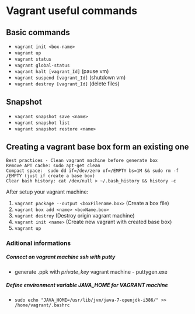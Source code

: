 # Vagrant useful commands

## Basic commands
* `vagrant init <box-name>`
* `vagrant up`
* `vagrant status`
* `vagrant global-status`
* `vagrant halt [vagrant_Id]` (pause vm)
* `vagrant suspend [vagrant_Id]` (shutdown vm)
* `vagrant destroy [vagrant_Id]` (delete files)

## Snapshot
* `vagrant snapshot save <name>`
* `vagrant snapshot list`
* `vagrant snapshot restore <name>`


## Creating a vagrant base box form an existing one

    Best practices - Clean vagrant machine before generate box
    Remove APT cache: sudo apt-get clean
    Compact space:  sudo dd if=/dev/zero of=/EMPTY bs=1M && sudo rm -f /EMPTY (just if create a base box)
    Clear bash history: cat /dev/null > ~/.bash_history && history -c

After setup your vagrant machine:
1. `vagrant package --output <boxFilename.box>` (Create a box file)
2. `vagrant box add <name> <boxName.box>`
3. `vagrant destroy` (Destroy origin vagrant machine)
4. `vagrant init <name>` (Create new vagrant with created base box)
5. `vagrant up`


### Aditional informations

##### Connect on vagrant machine ssh with putty
* generate .ppk with *private_key* vagrant machine - puttygen.exe

##### Define environment variable JAVA_HOME for VAGRANT machine
* `sudo echo "JAVA_HOME=/usr/lib/jvm/java-7-openjdk-i386/" >> /home/vagrant/.bashrc`
